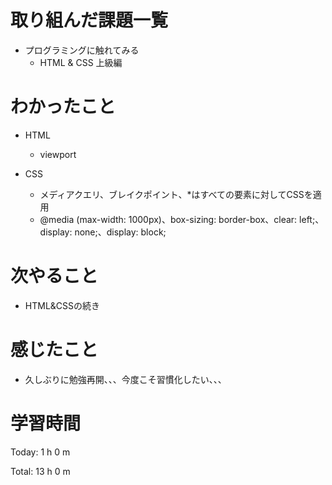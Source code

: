 # 取り組んだ課題一覧
- プログラミングに触れてみる
  - HTML & CSS 上級編

# わかったこと
- HTML
  - viewport
    
- CSS
  - メディアクエリ、ブレイクポイント、*はすべての要素に対してCSSを適用
  - @media (max-width: 1000px)、box-sizing: border-box、clear: left;、display: none;、display: block;

# 次やること
- HTML&CSSの続き
 
# 感じたこと
- 久しぶりに勉強再開、、、今度こそ習慣化したい、、、
  
# 学習時間
Today: 1 h 0 m

Total: 13 h 0 m
